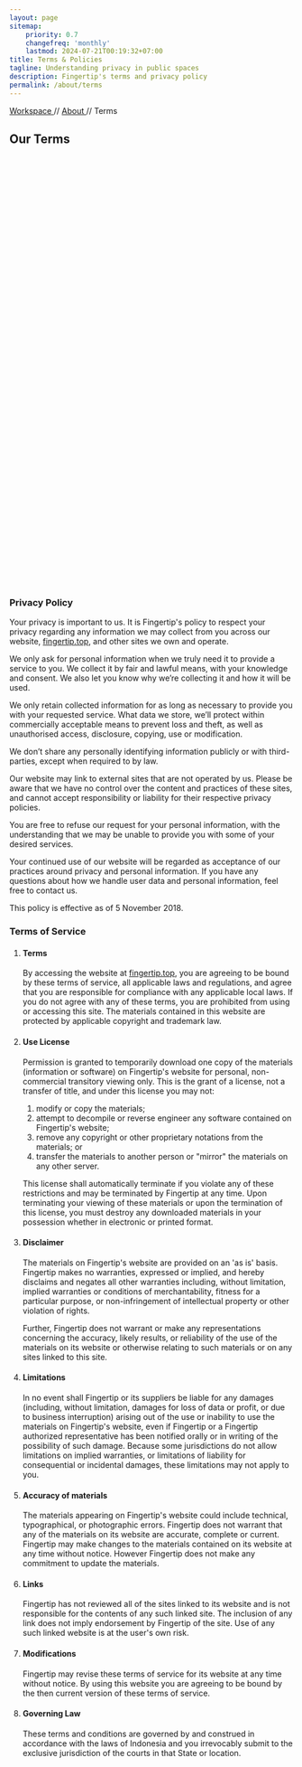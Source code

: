 ```yaml
---
layout: page
sitemap:
    priority: 0.7
    changefreq: 'monthly'
    lastmod: 2024-07-21T00:19:32+07:00
title: Terms & Policies
tagline: Understanding privacy in public spaces
description: Fingertip's terms and privacy policy
permalink: /about/terms
---
```

<!-- Breadcrumbs -->
<section class="bg-bg-2 grad-crumb-1 py-2 d-none d-sm-block border-bottom border-action-4">
	<div class="container">
        <div class="row">
		<div class="col-lg-10 col-xl-8">
			<div class="row justify-content-between">
				<div class="col-auto aos-init fs-6 aos-animate" data-aos="fade-down" data-aos-delay="0">
				 	<a href="https://fingertip.top" class="text-dark-1 opacity-60">
                                		Workspace
				        </a>
					<span class="text-action-4">
						// 
				  	</span>
					<a href="https://fingertip.top/about/" class="text-dark-1 opacity-60">
						About
					</a>
                    			<span class="text-action-4">
						// 
				  	</span>
					<span class="text-dark-1 opacity-60">
						Terms
					</span>
				</div>
			</div>
            	</div>
        </div>
     	</div>
</section>
<!-- About section > terms -->
<section>
    <div class="py-8 bg-size-cover bg-position-bottom-center d-flex container-fluid" style="min-height: 20vh; background-image: url(&quot;&quot;);">
        <div class="container">
            <div class="row justify-content-start">
		      <div class="col-lg-12 pb-5">
			     <h2 class="text-dark-2 bg-1 display-5">
				    Our Terms
			     </h2>
		      </div>
            </div>
        </div>
    </div>
</section>
<section class="bg-bg-3 font-pop">
<div class="container">
        <div class="row justify-content-center">
            <div class="col-lg-10 col-xl-10 col-xxl-10 col-md-12 col-sm-12 col-xs-12">
                <h3 class="mb-4 mb-md-8">
		Privacy Policy
		</h3>
                <p class="my-5 text-dark-1 fs-4">
		Your privacy is important to us. It is Fingertip's policy to respect your privacy regarding any information we may collect from you across our
		website, <a href="https://fingertip.top" class="text-action-4">fingertip.top</a>, and other sites we own and operate.
		</p>
                <p class="my-5 text-dark-1 fs-4">
		We only ask for personal information when we truly need it to provide a service to you. 
		We collect it by fair and lawful means, with your knowledge and consent. We also let you know why we’re collecting it and how it will be used.
		</p>
                <p class="my-5 text-dark-1 fs-4">
                We only retain collected information for as long as necessary to provide you with your requested service. What data we store, we’ll protect within 
		commercially acceptable means to prevent loss and theft, as well as unauthorised access, disclosure, copying, use or modification.
                </p>
                <p class="my-5 text-dark-1 fs-4">
                We don’t share any personally identifying information publicly or with third-parties, except when required to by law.
                </p>
                <p class="my-5 text-dark-1 fs-4">
                Our website may link to external sites that are not operated by us. Please be aware that we have no control over the content and practices of these 
		sites, and cannot accept responsibility or liability for their respective privacy policies.
                </p>
                <p class="my-5 text-dark-1 fs-4">
                You are free to refuse our request for your personal information, with the understanding that we may be unable to provide you with some of your desired 
		services.
                </p>
                <p class="my-5 text-dark-1 fs-4">
                Your continued use of our website will be regarded as acceptance of our practices around privacy and personal information. If you have any questions 
		about how we handle user data and personal information, feel free to contact us.
                </p>
                <p class="my-5 text-dark-1 fs-4 opacity-60">
                This policy is effective as of 5 November 2018.
                </p>
            </div>
            </div>
        </div>
</section>
<section class="bg-bg-3 pb-8 font-pop">
    <div class="container">
        <div class="row justify-content-center">
            <div class="col-lg-10 col-xl-10 col-xxl-10 col-md-12 col-sm-12 col-xs-12">
                <h3 class="mb-4 mb-md-8">Terms of Service</h3>
                <ol class="my-5 text-dark-1 fs-2">
                    <li class="fw-bold"><h4 class="mb-4 mb-md-8">Terms</h4></li>
                    <p class="my-5 text-dark-1 fs-4">
                        By accessing the website at <a href="https://fingertip.top" class="text-action-4">fingertip.top</a>, you are agreeing to be bound by these 
			terms of service, all applicable laws and regulations, and agree that you are responsible for compliance with any applicable local laws. If you 
			do not agree with any of these terms, you are prohibited from using or accessing this site. The materials contained in this website are 
			protected by applicable copyright and trademark law.</p>
                    <li class="fw-bold"><h4 class="mb-4 mb-md-8">Use License</h4></li>
                    <p class="my-5 text-dark-1 fs-4">
                        Permission is granted to temporarily download one copy of the materials (information or software) on Fingertip's website for personal, non-
			commercial transitory viewing only. This is the grant of a license, not a transfer of title, and under this license you may not:</p>
                    <ol class="ms-8 my-5 text-darkt fs-4">
                    <li>modify or copy the materials;</li>
                    <li>attempt to decompile or reverse engineer any software contained on Fingertip's website;</li>
                    <li>remove any copyright or other proprietary notations from the materials; or</li>
                    <li>transfer the materials to another person or "mirror" the materials on any other server.</li>
                    </ol>        
                    <p class="my-5 text-dark-1 fs-4">
                        This license shall automatically terminate if you violate any of these restrictions and may be terminated by Fingertip at any time. Upon 
			terminating your viewing of these materials or upon the termination of this license, you must destroy any downloaded materials in your 
			possession whether in electronic or printed format.</p>
                    <li class="fw-bold"><h4 class="mb-4 mb-md-8">Disclaimer</h4></li>
                    <p class="my-5 text-dark-1 fs-4">
                        The materials on Fingertip's website are provided on an 'as is' basis. Fingertip makes no warranties, expressed or implied, and hereby 
			disclaims and negates all other warranties including, without limitation, implied warranties or conditions of merchantability, fitness for a 
			particular purpose, or non-infringement of intellectual property or other violation of rights.</p>
                    <p class="my-5 text-dark-1 fs-4">
                        Further, Fingertip does not warrant or make any representations concerning the accuracy, likely results, or reliability of the use of the 
			materials on its website or otherwise relating to such materials or on any sites linked to this site.
                    </p>
                    <li class="fw-bold"><h4 class="mb-4 mb-md-8">Limitations</h4></li>
                    <p class="my-5 text-dark-1 fs-4">
                        In no event shall Fingertip or its suppliers be liable for any damages (including, without limitation, damages for loss of data or profit, 
			or due to business interruption) arising out of the use or inability to use the materials on Fingertip's website, even if Fingertip or 
			a Fingertip authorized representative has been notified orally or in writing of the possibility of such damage. Because some jurisdictions 
			do not allow limitations on implied warranties, or limitations of liability for consequential or incidental damages, these limitations may not
			apply to you.</p>
                    <li class="fw-bold"><h4 class="mb-4 mb-md-8">Accuracy of materials</h4></li>
                    <p class="my-5 text-dark-1 fs-4">
                        The materials appearing on Fingertip's website could include technical, typographical, or photographic errors. Fingertip does not 
			warrant that any of the materials on its website are accurate, complete or current. Fingertip may make changes to the materials contained 
			on its website at any time without notice. However Fingertip does not make any commitment to update the materials.</p>
                    <li class="fw-bold"><h4 class="mb-4 mb-md-8">Links</h4></li>
                    <p class="my-5 text-dark-1 fs-4">
                        Fingertip has not reviewed all of the sites linked to its website and is not responsible for the contents of any such linked site. The 
			inclusion of any link does not imply endorsement by Fingertip of the site. Use of any such linked website is at the user's own risk.</p>
                    <li class="fw-bold"><h4 class="mb-4 mb-md-8">Modifications</h4></li>
                    <p class="my-5 text-dark-1 fs-4">
                        Fingertip may revise these terms of service for its website at any time without notice. By using this website you are agreeing to be bound 
			by the then current version of these terms of service.</p>
                    <li class="fw-bold"><h4 class="mb-4 mb-md-8">Governing Law</h4></li>
                    <p class="my-5 text-dark-1 fs-4">
                        These terms and conditions are governed by and construed in accordance with the laws of Indonesia and you irrevocably submit to the exclusive 
			jurisdiction of the courts in that State or location.</p>
                </ol>
            </div>
            </div>
        </div>
</section>
